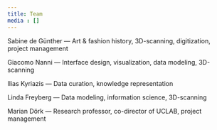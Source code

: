 ```yaml
---
title: Team
media : []
---
```


Sabine de Günther — Art & fashion history, 3D-scanning, digitization, project management

Giacomo Nanni — Interface design, visualization, data modeling, 3D-scanning

Ilias Kyriazis — Data curation, knowledge representation

Linda Freyberg — Data modeling, information science, 3D-scanning

Marian Dörk — Research professor, co-director of UCLAB, project management

